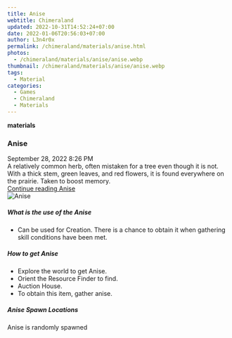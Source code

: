 ```yaml
---
title: Anise
webtitle: Chimeraland
updated: 2022-10-31T14:52:24+07:00
date: 2022-01-06T20:56:03+07:00
author: L3n4r0x
permalink: /chimeraland/materials/anise.html
photos:
  - /chimeraland/materials/anise/anise.webp
thumbnail: /chimeraland/materials/anise/anise.webp
tags:
  - Material
categories:
  - Games
  - Chimeraland
  - Materials
---
```


<section id="bootstrap-wrapper"><link rel="stylesheet" href="https://cdn.statically.io/gh/dimaslanjaka/Web-Manajemen/40ac3225/css/bootstrap-4.5-wrapper.css"/><div class="row g-0 border rounded overflow-hidden flex-md-row mb-4 shadow-sm position-relative"><div class="col p-4 d-flex flex-column position-static"><strong class="d-inline-block mb-2 text-success">materials</strong><h3 class="mb-0">Anise</h3><div class="mb-1 text-muted">September 28, 2022 8:26 PM</div><div class="mb-2 border p-1">A relatively common herb, often mistaken for a tree even though it is not. With a thick stem, green leaves, and red flowers, it is found everywhere on the prairie. Taken to boost memory.</div><a href="#" class="stretched-link d-none">Continue reading Anise</a></div><div class="col-auto d-none d-lg-block"><img src="/chimeraland/materials/anise/anise.webp" alt="Anise"/></div></div><div class="row"><div class="col-lg-6 col-12 mb-2"><div class="card"><div class="card-body"><h5 class="card-title">What is the use of the Anise</h5><div class="card-text"><ul><li>Can be used for Creation. There is a chance to obtain it when gathering skill conditions have been met.</li></ul></div></div></div></div><div class="col-lg-6 col-12 mb-2"><div class="card"><div class="card-body"><h5 class="card-title">How to get Anise</h5><div class="card-text"><ul><li>Explore the world to get Anise.</li><li>Orient the Resource Finder to find.</li><li>Auction House.</li><li>To obtain this item, gather anise.</li></ul></div></div></div></div><div class="col-12 mb-2"><h5>Anise Spawn Locations</h5><p>Anise is randomly spawned</p></div></div></section>